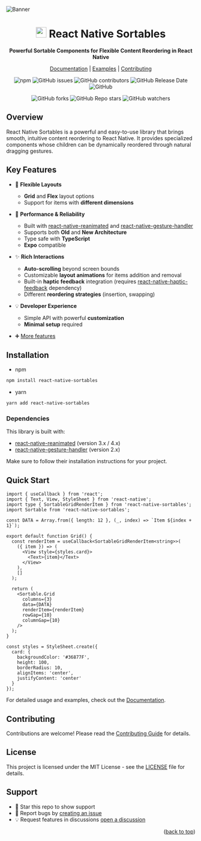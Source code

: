 <a name="readme-top"></a>

![Banner](https://github.com/user-attachments/assets/532e7ed2-9035-4d5b-9df9-b349ee41608e)

<div align="center">

# <img src="https://github.com/user-attachments/assets/e7dbfceb-63a4-42ef-8c68-f8396a2fbf2e" width="28" /> React Native Sortables

**Powerful Sortable Components for Flexible Content Reordering in React Native**

[Documentation](https://react-native-sortables-docs.vercel.app/) | [Examples](https://react-native-sortables-docs.vercel.app/grid/examples) | [Contributing](./CONTRIBUTING.md)

![npm](https://img.shields.io/npm/dw/react-native-sortables?color=ffd53e)
![GitHub issues](https://img.shields.io/github/issues/MatiPl01/react-native-sortables?color=ffd53e)
![GitHub contributors](https://img.shields.io/github/contributors/MatiPl01/react-native-sortables?color=ffd53e)
![GitHub Release Date](https://img.shields.io/github/release-date/MatiPl01/react-native-sortables?color=ffd53e)
![GitHub](https://img.shields.io/github/license/MatiPl01/react-native-sortables?color=ffd53e)

![GitHub forks](https://img.shields.io/github/forks/MatiPl01/react-native-sortables?style=social)
![GitHub Repo stars](https://img.shields.io/github/stars/MatiPl01/react-native-sortables?style=social)
![GitHub watchers](https://img.shields.io/github/watchers/MatiPl01/react-native-sortables?style=social)

</div>

## Overview

React Native Sortables is a powerful and easy-to-use library that brings smooth, intuitive content reordering to React Native. It provides specialized components whose children can be dynamically reordered through natural dragging gestures.

## Key Features

- 🎯 **Flexible Layouts**

  - **Grid** and **Flex** layout options
  - Support for items with **different dimensions**

- 🚀 **Performance & Reliability**

  - Built with [react-native-reanimated](https://docs.swmansion.com/react-native-reanimated/) and [react-native-gesture-handler](https://docs.swmansion.com/react-native-gesture-handler/)
  - Supports both **Old** and **New Architecture**
  - Type safe with **TypeScript**
  - **Expo** compatible

- ✨ **Rich Interactions**

  - **Auto-scrolling** beyond screen bounds
  - Customizable **layout animations** for items addition and removal
  - Built-in **haptic feedback** integration (requires [react-native-haptic-feedback](https://github.com/mkuczera/react-native-haptic-feedback) dependency)
  - Different **reordering strategies** (insertion, swapping)

- 💡 **Developer Experience**

  - Simple API with powerful **customization**
  - **Minimal setup** required

- ➕ [More features](https://react-native-sortables-docs.vercel.app/#-key-features)

## Installation

- npm

```sh
npm install react-native-sortables
```

- yarn

```sh
yarn add react-native-sortables
```

### Dependencies

This library is built with:

- [react-native-reanimated](https://docs.swmansion.com/react-native-reanimated/) (version 3.x / 4.x)
- [react-native-gesture-handler](https://docs.swmansion.com/react-native-gesture-handler/) (version 2.x)

Make sure to follow their installation instructions for your project.

## Quick Start

```tsx
import { useCallback } from 'react';
import { Text, View, StyleSheet } from 'react-native';
import type { SortableGridRenderItem } from 'react-native-sortables';
import Sortable from 'react-native-sortables';

const DATA = Array.from({ length: 12 }, (_, index) => `Item ${index + 1}`);

export default function Grid() {
  const renderItem = useCallback<SortableGridRenderItem<string>>(
    ({ item }) => (
      <View style={styles.card}>
        <Text>{item}</Text>
      </View>
    ),
    []
  );

  return (
    <Sortable.Grid
      columns={3}
      data={DATA}
      renderItem={renderItem}
      rowGap={10}
      columnGap={10}
    />
  );
}

const styles = StyleSheet.create({
  card: {
    backgroundColor: '#36877F',
    height: 100,
    borderRadius: 10,
    alignItems: 'center',
    justifyContent: 'center'
  }
});
```

For detailed usage and examples, check out the [Documentation](https://react-native-sortables-docs.vercel.app/).

## Contributing

Contributions are welcome! Please read the [Contributing Guide](./CONTRIBUTING.md) for details.

## License

This project is licensed under the MIT License - see the [LICENSE](LICENSE) file for details.

## Support

- 🌟 Star this repo to show support
- 🐛 Report bugs by [creating an issue](https://github.com/MatiPl01/react-native-sortables/issues)
- 💡 Request features in discussions [open a discussion](https://github.com/MatiPl01/react-native-sortables/discussions)

<p align="right">(<a href="#readme-top">back to top</a>)</p>
